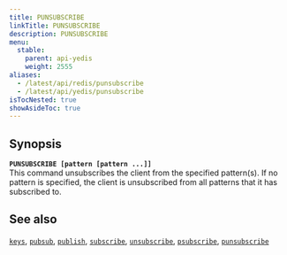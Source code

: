 ```yaml
---
title: PUNSUBSCRIBE
linkTitle: PUNSUBSCRIBE
description: PUNSUBSCRIBE
menu:
  stable:
    parent: api-yedis
    weight: 2555
aliases:
  - /latest/api/redis/punsubscribe
  - /latest/api/yedis/punsubscribe
isTocNested: true
showAsideToc: true
---
```


## Synopsis

<b>`PUNSUBSCRIBE [pattern [pattern ...]]`</b><br>
This command unsubscribes the client from the specified pattern(s). If no pattern is specified, the client is unsubscribed from all patterns that it has subscribed to.

## See also

[`keys`](../keys/), 
[`pubsub`](../pubsub/), 
[`publish`](../publish/), 
[`subscribe`](../subscribe/), 
[`unsubscribe`](../unsubscribe/), 
[`psubscribe`](../psubscribe/), 
[`punsubscribe`](../punsubscribe/)
